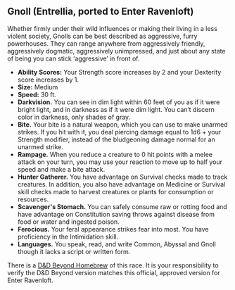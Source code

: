 ## Gnoll (Entrellia, ported to Enter Ravenloft)
Whether firmly under their wild influences or making their living in a less violent society, Gnolls can be best described as aggressive, furry powerhouses. They can range anywhere from aggressively friendly, aggressively dogmatic, aggressively unimpressed, and just about any state of being you can stick ‘aggressive’ in front of.

* **Ability Scores:** Your Strength score increases by 2 and your Dexterity score increases by 1.
* **Size:** Medium
* **Speed:** 30 ft.
* **Darkvision.** You can see in dim light within 60 feet of you as if it were bright light, and in darkness as if it were dim light. You can’t discern color in darkness, only shades of gray.
* **Bite.** Your bite is a natural weapon, which you can use to make unarmed strikes. If you hit with it, you deal piercing damage equal to 1d6 + your Strength modifier, instead of the bludgeoning damage normal for an unarmed strike.
* **Rampage.** When you reduce a creature to 0 hit points with a melee attack on your turn, you may use your reaction to move up to half your speed and make a bite attack.
* **Hunter Gatherer.** You have advantage on Survival checks made to track creatures. In addition, you also have advantage on Medicine or Survival skill checks made to harvest creatures or plants for consumption or resources.
* **Scavenger's Stomach.** You can safely consume raw or rotting food and have advantage on Constitution saving throws against disease from food or water and ingested poison.
* **Ferocious.** Your feral appearance strikes fear into most. You have proficiency in the Intimidation skill.
* **Languages.** You speak, read, and write Common, Abyssal and Gnoll though it lacks a script or written form.


There is a [D&D Beyond Homebrew](<https://www.dndbeyond.com/races/707948-gnoll-entrellia>) of this race. It is your responsibility to verify the D&D Beyond version matches this official, approved version for Enter Ravenloft.
